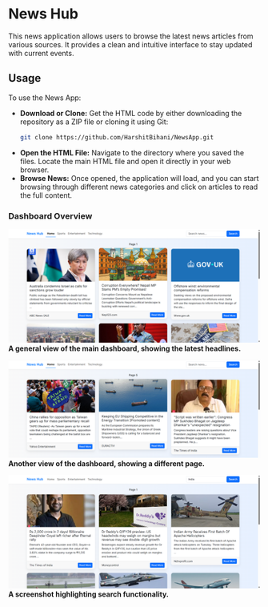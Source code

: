# News Hub

This news application allows users to browse the latest news articles from various sources. It provides a clean and intuitive interface to stay updated with current events.

## Usage

To use the News App:

* **Download or Clone:** Get the HTML code by either downloading the repository as a ZIP file or cloning it using Git:
    ```bash
    git clone https://github.com/HarshitBihani/NewsApp.git
    ```
* **Open the HTML File:** Navigate to the directory where you saved the files. Locate the main HTML file and open it directly in your web browser.
* **Browse News:** Once opened, the application will load, and you can start browsing through different news categories and click on articles to read the full content.

### Dashboard Overview

![Dashboard Image 1](https://github.com/HarshitBihani/NewsApp/blob/master/DB1.png)
**A general view of the main dashboard, showing the latest headlines.**

![Dashboard Image 2](https://github.com/HarshitBihani/NewsApp/blob/master/DB2.png)
**Another view of the dashboard, showing a different page.**

![Dashboard Image 3](https://github.com/HarshitBihani/NewsApp/blob/master/DB3.png)
**A screenshot highlighting  search functionality.**


